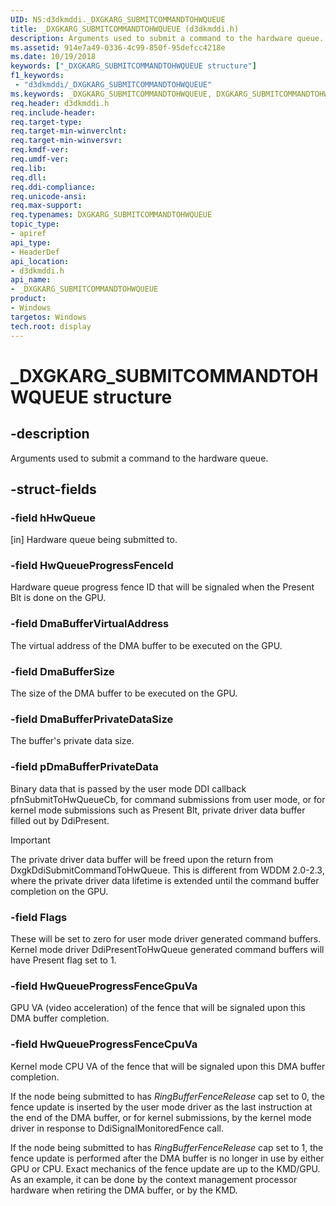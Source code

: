 ```yaml
---
UID: NS:d3dkmddi._DXGKARG_SUBMITCOMMANDTOHWQUEUE
title: _DXGKARG_SUBMITCOMMANDTOHWQUEUE (d3dkmddi.h)
description: Arguments used to submit a command to the hardware queue.
ms.assetid: 914e7a49-0336-4c99-850f-95defcc4218e
ms.date: 10/19/2018
keywords: ["_DXGKARG_SUBMITCOMMANDTOHWQUEUE structure"]
f1_keywords:
 - "d3dkmddi/_DXGKARG_SUBMITCOMMANDTOHWQUEUE"
ms.keywords: _DXGKARG_SUBMITCOMMANDTOHWQUEUE, DXGKARG_SUBMITCOMMANDTOHWQUEUE,
req.header: d3dkmddi.h
req.include-header:
req.target-type:
req.target-min-winverclnt:
req.target-min-winversvr:
req.kmdf-ver:
req.umdf-ver:
req.lib:
req.dll:
req.ddi-compliance:
req.unicode-ansi:
req.max-support:
req.typenames: DXGKARG_SUBMITCOMMANDTOHWQUEUE
topic_type:
- apiref
api_type:
- HeaderDef
api_location:
- d3dkmddi.h
api_name:
- _DXGKARG_SUBMITCOMMANDTOHWQUEUE
product: 
- Windows
targetos: Windows
tech.root: display
---
```


# _DXGKARG_SUBMITCOMMANDTOHWQUEUE structure

## -description

Arguments used to submit a command to the hardware queue.

## -struct-fields

### -field hHwQueue

[in] Hardware queue being submitted to.

### -field HwQueueProgressFenceId

Hardware queue progress fence ID that will be signaled when the Present Blt is done on the GPU.

### -field DmaBufferVirtualAddress

The virtual address of the DMA buffer to be executed on the GPU.

### -field DmaBufferSize

The size of the DMA buffer to be executed on the GPU.

### -field DmaBufferPrivateDataSize

The buffer's private data size.

### -field pDmaBufferPrivateData

Binary data that is passed by the user mode DDI callback pfnSubmitToHwQueueCb, for command submissions from user mode, or for kernel mode submissions such as Present Blt, private driver data buffer filled out by DdiPresent. 

> [!Important]
> The private driver data buffer will be freed upon the return from DxgkDdiSubmitCommandToHwQueue. This is different from WDDM 2.0-2.3, where the private driver data lifetime is extended until the command buffer completion on the GPU.

### -field Flags

These will be set to zero for user mode driver generated command buffers. Kernel mode driver DdiPresentToHwQueue generated command buffers will have Present flag set to 1.

### -field HwQueueProgressFenceGpuVa

GPU VA (video acceleration) of the fence that will be signaled upon this DMA buffer completion.

### -field HwQueueProgressFenceCpuVa

Kernel mode CPU VA of the fence that will be signaled upon this DMA buffer completion.

If the node being submitted to has *RingBufferFenceRelease* cap set to 0, the fence update is inserted by the user mode driver as the last instruction at the end of the DMA buffer, or for kernel submissions, by the kernel mode driver in response to DdiSignalMonitoredFence call.

If the node being submitted to has *RingBufferFenceRelease* cap set to 1, the fence update is performed after the DMA buffer is no longer in use by either GPU or CPU. Exact mechanics of the fence update are up to the KMD/GPU. As an example, it can be done by the context management processor hardware when retiring the DMA buffer, or by the KMD.
